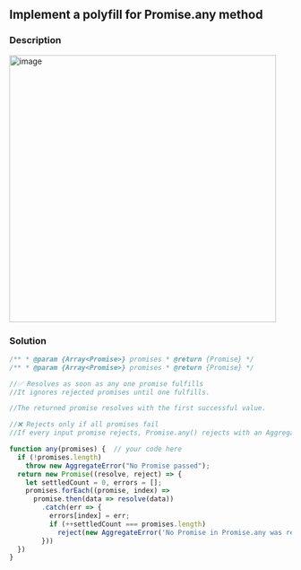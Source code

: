## Implement a polyfill for Promise.any method

### Description
<img width="476" alt="image" src="https://github.com/user-attachments/assets/14276e4b-a5fb-44b3-b16e-891fa9d156af">

### Solution
```javascript
/** * @param {Array<Promise>} promises * @return {Promise} */
/** * @param {Array<Promise>} promises * @return {Promise} */

//✅ Resolves as soon as any one promise fulfills
//It ignores rejected promises until one fulfills.

//The returned promise resolves with the first successful value.

//❌ Rejects only if all promises fail
//If every input promise rejects, Promise.any() rejects with an AggregateError, which contains all rejection reasons.

function any(promises) {  // your code here  
  if (!promises.length)
    throw new AggregateError("No Promise passed");
  return new Promise((resolve, reject) => {
    let settledCount = 0, errors = [];
    promises.forEach((promise, index) =>
      promise.then(data => resolve(data))
        .catch(err => {
          errors[index] = err;
          if (++settledCount === promises.length)
            reject(new AggregateError('No Promise in Promise.any was resolved', errors))
        }))
  })
}
